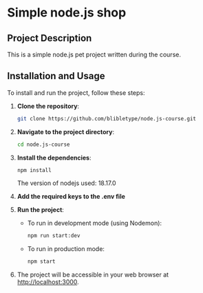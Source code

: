 # Simple node.js shop

## Project Description

This is a simple node.js pet project written during the course.

## Installation and Usage

To install and run the project, follow these steps:

1. **Clone the repository**:

   ```bash
   git clone https://github.com/blibletype/node.js-course.git
   ```

2. **Navigate to the project directory**:

   ```bash
   cd node.js-course
   ```

3. **Install the dependencies**:

   ```bash
   npm install
   ```
   The version of nodejs used: 18.17.0
5. **Add the required keys to the .env file**

6. **Run the project**:

   - To run in development mode (using Nodemon):

     ```bash
     npm run start:dev
     ```

   - To run in production mode:
     ```bash
     npm start
     ```

5. The project will be accessible in your web browser at [http://localhost:3000](http://localhost:3000).
